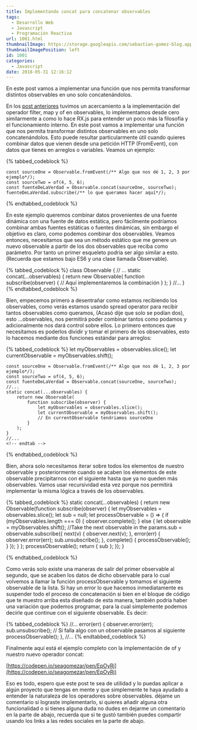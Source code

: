 ```yaml
---
title: Implementando concat para concatenar observables
tags:
  - Desarrollo Web
  - Javascript
  - Programación Reactiva
url: 1001.html
thumbnailImage: https://storage.googleapis.com/sebastian-gomez-blog.appspot.com/uploads/2018/03/984368.png?w=400&ssl=1
thumbnailImagePosition: left
id: 1001
categories:
  - Javascript
date: 2018-05-31 12:16:12
---
```

En este post vamos a implementar una función que nos permita transformar distintos observables en uno solo concatenándolos.
<!-- excerpt -->

En los [post anteriores](https://www.sebastian-gomez.com/desarrollo-web/implementando-map-como-operador-en-observables/) tuvimos un acercamiento a la implementación del operador filter, map y of en observables, lo implementamos desde cero similarmente a como lo hace RX.js para entender un poco más la filosofía y el funcionamiento interno. En este post vamos a implementar una función que nos permita transformar distintos observables en uno solo concatenándolos. Esto puede resultar particularmente útil cuando quieres combinar datos que vienen desde una petición HTTP (FromEvent), con datos que tienes en arreglos o variables. Veamos un ejemplo:

{% tabbed_codeblock  %}
  <!-- tab js -->
    const sourceOne = Observable.fromEvent(/** Algo que nos dé 1, 2, 3 por ejemplo*/);
    const sourceTwo = of(4, 5, 6);
    const fuenteDeLaVerdad = Observable.concat(sourceOne, sourceTwo);
    fuenteDeLaVerdad.subscribe(/** lo que queramos hacer aquí*/);
  <!-- endtab -->
{% endtabbed_codeblock %}

En este ejemplo queremos combinar datos provenientes de una fuente dinámica con una fuente de datos estática, pero fácilmente podríamos combinar ambas fuentes estáticas o fuentes dinámicas, sin embargo el objetivo es claro, como podemos combinar dos observables. Veamos entonces, necesitamos que sea un método estático que me genere un nuevo observable a partir de los dos observables que reciba como parámetro. Por tanto un primer esqueleto podría ser algo similar a esto. (Recuerda que estamos bajo ES6 y una clase llamada Observable).

{% tabbed_codeblock  %}
    <!-- tab js -->
    class Observable {
        // ...
        static concat(...observables) {
            return new Observable(
                function subscribe(observer) {
                    // Aquí implementaremos la combinación
                }
            );
        }
        //...
    }
    <!-- endtab -->
{% endtabbed_codeblock %}

Bien, empecemos primero a desentrañar como estamos recibiendo los observables, como verás estamos usando spread operator para recibir tantos observables como queramos, (Acasó dije que solo se podían dos), esto …observables, nos permitirá poder combinar tantos como podamos y adicionalmente nos dará control sobre ellos. Lo primero entonces que necesitamos es poderlos dividir y tomar el primero de los observables, esto lo hacemos mediante dos funciones estándar para arreglos: 

{% tabbed_codeblock  %}
    <!-- tab js -->
    let myObservables = observables.slice();
    let currentObservable = myObservables.shift();

    const sourceOne = Observable.fromEvent(/** Algo que nos dé 1, 2, 3 por ejemplo*/);
    const sourceTwo = of(4, 5, 6);
    const fuenteDeLaVerdad = Observable.concat(sourceOne, sourceTwo);
    //...
    static concat(...observables) {
        return new Observable(
            function subscribe(observer) {
                let myObservables = observables.slice();
                let currentObservable = myObservables.shift();
                // En currentObservable tendriamos sourceOne
            }
        );
    }
    //...
    <!-- endtab -->
{% endtabbed_codeblock %}

Bien, ahora solo necesitamos iterar sobre todos los elementos de nuestro observable y posteriormente cuando se acaben los elementos de este observable precipitarnos con el siguiente hasta que ya no queden más observables. Vamos usar recursividad esta vez porque nos permitirá implementar la misma lógica a través de los observables.

{% tabbed_codeblock  %}
    <!-- tab js -->
    static concat(...observables) {
        return new Observable(function subscribe(observer) {
            let myObservables = observables.slice();
            let sub = null;
            let processObservable = () => {
                if (myObservables.length === 0) {
                    observer.complete();
                } else {
                    let observable = myObservables.shift(); //Take the next observable in the params.sub = observable.subscribe({
                        next(v) {
                            observer.next(v);
                        },
                        error(err) {
                            observer.error(err);
                            sub.unsubscribe();
                        },
                        complete() {
                            processObservable();
                        }
                    });
                }
            };
            processObservable();
            return {
                sub
            };
        });
    }
<!-- endtab -->
{% endtabbed_codeblock %}

Como verás solo existe una maneras de salir del primer observable al segundo, que se acaben los datos de dicho observable para lo cual volvemos a llamar la función processObservable y tomamos el siguiente observable de la lista. Si hay un error lo que hacemos inmediatamente es suspender todo el proceso de concatenación si bien en el bloque de código que te muestro arriba esta diseñado de esta manera, también podría haber una variación que podemos programar, para la cual simplemente podemos decirle que continue con el siguiente observable. Es decir:

{% tabbed_codeblock  %}
    <!-- tab js -->
    //...
    error(err) {
    observer.error(err);
    sub.unsubscribe();
    // Si falla algo con un observable pasamos al siguiente
    processObservable();
    },
    //...
    <!-- endtab -->
{% endtabbed_codeblock %}

Finalmente aquí está el ejemplo completo con la implementación de of y nuestro nuevo operador concat:

[https://codepen.io/seagomezar/pen/EpOyRj](https://codepen.io/seagomezar/pen/EpOyRj)

Eso es todo, espero que este post te sea de utilidad y lo puedas aplicar a algún proyecto que tengas en mente y que simplemente te haya ayudado a entender la naturaleza de los operadores sobre observables. déjame un comentario si lograste implementarlo, si quieres añadir alguna otra funcionalidad o si tienes alguna duda no dudes en dejarme un comentario en la parte de abajo, recuerda que si te gustó también puedes compartir usando los links a las redes sociales en la parte de abajo.
